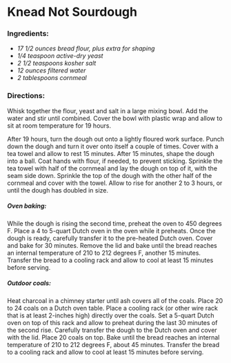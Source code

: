 # Knead Not Sourdough

### Ingredients:
*   *17 1/2 ounces bread flour, plus extra for shaping*
*   *1/4 teaspoon active-dry yeast*
*   *2 1/2 teaspoons kosher salt*
*   *12 ounces filtered water*
*   *2 tablespoons cornmeal*

### Directions:
Whisk together the flour, yeast and salt in a large mixing bowl. Add the water and stir until combined. Cover the bowl with plastic wrap and allow to sit at room temperature for 19 hours.

After 19 hours, turn the dough out onto a lightly floured work surface. Punch down the dough and turn it over onto itself a couple of times. Cover with a tea towel and allow to rest 15 minutes. After 15 minutes, shape the dough into a ball. Coat hands with flour, if needed, to prevent sticking. Sprinkle the tea towel with half of the cornmeal and lay the dough on top of it, with the seam side down. Sprinkle the top of the dough with the other half of the cornmeal and cover with the towel. Allow to rise for another 2 to 3 hours, or until the dough has doubled in size.

##### Oven baking:
While the dough is rising the second time, preheat the oven to 450 degrees F. Place a 4 to 5-quart Dutch oven in the oven while it preheats. Once the dough is ready, carefully transfer it to the pre-heated Dutch oven. Cover and bake for 30 minutes. Remove the lid and bake until the bread reaches an internal temperature of 210 to 212 degrees F, another 15 minutes. Transfer the bread to a cooling rack and allow to cool at least 15 minutes before serving.

##### Outdoor coals:
Heat charcoal in a chimney starter until ash covers all of the coals. Place 20 to 24 coals on a Dutch oven table. Place a cooling rack (or other wire rack that is at least 2-inches high) directly over the coals. Set a 5-quart Dutch oven on top of this rack and allow to preheat during the last 30 minutes of the second rise. Carefully transfer the dough to the Dutch oven and cover with the lid. Place 20 coals on top. Bake until the bread reaches an internal temperature of 210 to 212 degrees F, about 45 minutes. Transfer the bread to a cooling rack and allow to cool at least 15 minutes before serving.
